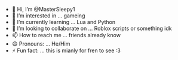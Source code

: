- 👋 Hi, I’m @MasterSleepy1
- 👀 I’m interested in ... gameing
- 🌱 I’m currently learning ... Lua and Python
- 💞️ I’m looking to collaborate on ... Roblox scripts or something idk
- 📫 How to reach me ... friends already know 
- 😄 Pronouns: ... He/Him
- ⚡ Fun fact: ... this is mianly for fren to see :3

<!---
MasterSleepy1/MasterSleepy1 is a ✨ special ✨ repository because its `README.md` (this file) appears on your GitHub profile.
You can click the Preview link to take a look at your changes.
--->

